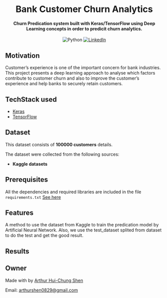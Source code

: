 <h1 align="center">Bank Customer Churn Analytics</h1>


<div align= "center">
  <h4>Churn Predication system built with  Keras/TensorFlow using Deep Learning concepts in order to predicit churn analytics.</h4>
  

![Python](https://img.shields.io/badge/python-v3.6+-blue.svg)
[![LinkedIn](https://img.shields.io/badge/-LinkedIn-black.svg?style=flat-square&logo=linkedin&colorB=555)](https://www.linkedin.com/in/arthur-hui-chung-shen-b58961170)



</div>

## Motivation
Customer’s experience is one of the important concern for bank industries. This project presents a deep learning approach to analyse which factors contribute to customer churn and also to improve the customer’s experience and help banks to securely retain customers. 

 



## TechStack used


- [Keras](https://keras.io/)
- [TensorFlow](https://www.tensorflow.org/)


##  Dataset


This dataset consists of __100000 customers__ details.

The dataset were collected from the following sources:

* __Kaggle datasets__ 


## Prerequisites

All the dependencies and required libraries are included in the file <code>requirements.txt</code> [See here](https://github.com/chandrikadeb7/Face-Mask-Detection/blob/master/requirements.txt)

## Features
A method to use the dataset from Kaggle to train the predication model by Artificial Neural Network. Also, we use the test_dataset splited from dataset to do the test and get the good result.

## Results




## Owner
Made with by [Arthur Hui-Chung Shen](https://github.com/ArthurShen8118)

Email: arthurshen0829@gmail.com

